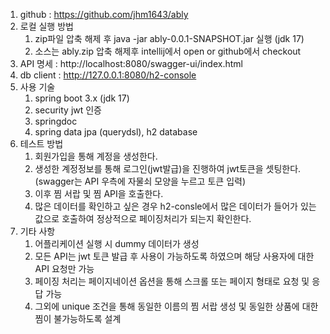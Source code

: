 1. github : https://github.com/jhm1643/ably
2. 로컬 실행 방법
   1. zip파일 압축 해제 후 java -jar ably-0.0.1-SNAPSHOT.jar 실행 (jdk 17)
   2. 소스는 ably.zip 압축 해제후 intellij에서 open or github에서 checkout
3. API 명세 : http://localhost:8080/swagger-ui/index.html
4. db client : http://127.0.0.1:8080/h2-console
5. 사용 기술
   1. spring boot 3.x (jdk 17)
   2. security jwt 인증
   3. springdoc
   4. spring data jpa (querydsl), h2 database
6. 테스트 방법
   1. 회원가입을 통해 계정을 생성한다.
   2. 생성한 계정정보를 통해 로그인(jwt발급)을 진행하여 jwt토큰을 셋팅한다.(swagger는 API 우측에 자물쇠 모양을 누르고 토큰 입력)
   3. 이후 찜 서랍 및 찜 API을 호출한다.
   4. 많은 데이터를 확인하고 싶은 경우 h2-consle에서 많은 데이터가 들어가 있는 값으로 호출하여 정상적으로 페이징처리가 되는지 확인한다.
7. 기타 사항
   1. 어플리케이션 실행 시 dummy 데이터가 생성
   2. 모든 API는 jwt 토큰 발급 후 사용이 가능하도록 하였으며 해당 사용자에 대한 API 요청만 가능
   3. 페이징 처리는 페이지네이션 옵션을 통해 스크롤 또는 페이지 형태로 요청 및 응답 가능
   4. 그외에 unique 조건을 통해 동일한 이름의 찜 서랍 생성 및 동일한 상품에 대한 찜이 불가능하도록 설계
